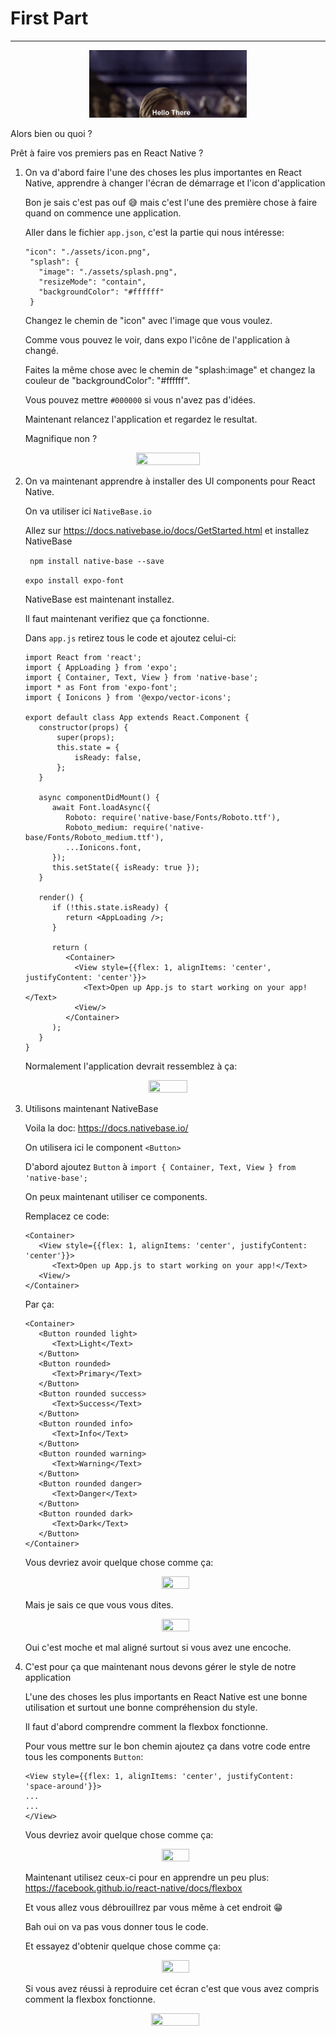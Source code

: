 # First Part

---
<p align="center">
   <img width="50%" height="50%" src="/img/hello-there.gif">
</p>

Alors bien ou quoi ?

Prêt à faire vos premiers pas en React Native ?

1) On va d'abord faire l'une des choses les plus importantes en React Native, apprendre à changer l'écran de démarrage et l'icon    d'application

   Bon je sais c'est pas ouf :sweat_smile: mais c'est l'une des première chose à faire quand on commence une application.
   
   Aller dans le fichier ```app.json```, c'est la partie qui nous intéresse:
   
   ```
   "icon": "./assets/icon.png",
    "splash": {
      "image": "./assets/splash.png",
      "resizeMode": "contain",
      "backgroundColor": "#ffffff"
    }
    ```
    
    Changez le chemin de "icon" avec l'image que vous voulez. 
    
    Comme vous pouvez le voir, dans expo l'icône de l'application à changé.
    
    Faites la même chose avec le chemin de "splash:image" et changez la couleur de "backgroundColor": "#ffffff".
    
    Vous pouvez mettre ```#000000``` si vous n'avez pas d'idées.
    
    Maintenant relancez l'application et regardez le resultat.
    
    Magnifique non ?
    
<p align="center">
   <img width="45%" height="45%" src="/img/the-office-no.gif">
</p>
    
2) On va maintenant apprendre à installer des UI components pour React Native.

   On va utiliser ici ```NativeBase.io```
   
   Allez sur https://docs.nativebase.io/docs/GetStarted.html et installez NativeBase
   
   ``` npm install native-base --save```
   
   ``` expo install expo-font ```
   
   NativeBase est maintenant installez.
   
   Il faut maintenant verifiez que ça fonctionne.
   
   Dans ```app.js``` retirez tous le code et ajoutez celui-ci:
   
   ```
   import React from 'react';
   import { AppLoading } from 'expo';
   import { Container, Text, View } from 'native-base';
   import * as Font from 'expo-font';
   import { Ionicons } from '@expo/vector-icons';
   
   export default class App extends React.Component {
      constructor(props) {
          super(props);
          this.state = {
              isReady: false,
          };
      }
   
      async componentDidMount() {
         await Font.loadAsync({
            Roboto: require('native-base/Fonts/Roboto.ttf'),
            Roboto_medium: require('native-base/Fonts/Roboto_medium.ttf'),
            ...Ionicons.font,
         });
         this.setState({ isReady: true });
      }
   
      render() {
         if (!this.state.isReady) {
            return <AppLoading />;
         }
   
         return (
            <Container>
              <View style={{flex: 1, alignItems: 'center', justifyContent: 'center'}}>
                <Text>Open up App.js to start working on your app!</Text>
              <View/>
            </Container>
         );
      }
   }
   ```
   
   Normalement l'application devrait ressemblez à ça:

<p align="center">
   <img width="35%" height="35%" src="/img/app_first_launch.png">
</p>
   
3) Utilisons maintenant NativeBase
   
   Voila la doc: https://docs.nativebase.io/ 
   
   On utilisera ici le component ```<Button>```
   
   D'abord ajoutez ```Button``` à ```import { Container, Text, View } from 'native-base';```
   
   On peux maintenant utiliser ce components.
   
   Remplacez ce code:
   
   ```
   <Container>
      <View style={{flex: 1, alignItems: 'center', justifyContent: 'center'}}>
         <Text>Open up App.js to start working on your app!</Text>
      <View/>
   </Container>
   ```
   
   Par ça:
   
   ```
   <Container>
      <Button rounded light>
         <Text>Light</Text>
      </Button>
      <Button rounded>
         <Text>Primary</Text>
      </Button>
      <Button rounded success>
         <Text>Success</Text>
      </Button>
      <Button rounded info>
         <Text>Info</Text>
      </Button>
      <Button rounded warning>
         <Text>Warning</Text>
      </Button>
      <Button rounded danger>
         <Text>Danger</Text>
      </Button>
      <Button rounded dark>
         <Text>Dark</Text>
      </Button>
   </Container>
   ```
   
   Vous devriez avoir quelque chose comme ça:
   
   <p align="center">
      <img width="30%" height="30%" src="/img/button_page.png">
   </p>

   Mais je sais ce que vous vous dites.

   <p align="center">
      <img width="30%" height="30%" src="/img/kevin-hart.gif">
   </p>
   
   Oui c'est moche et mal aligné surtout si vous avez une encoche.
  
4) C'est pour ça que maintenant nous devons gérer le style de notre application

   L'une des choses les plus importants en React Native est une bonne utilisation et surtout une bonne compréhension du style.
  
   Il faut d'abord comprendre comment la flexbox fonctionne.
   
   Pour vous mettre sur le bon chemin ajoutez ça dans votre code entre tous les components ```Button```:
   
   ```
   <View style={{flex: 1, alignItems: 'center', justifyContent: 'space-around'}}>
   ...
   ...
   </View>
   ```
   
   Vous devriez avoir quelque chose comme ça:
 
   <p align="center">
      <img width="30%" height="30%" src="/img/task-4-1.jpg">
   </p>
   
   Maintenant utilisez ceux-ci pour en apprendre un peu plus: https://facebook.github.io/react-native/docs/flexbox
   
   Et vous allez vous débrouillrez par vous même à cet endroit :grin:
   
   Bah oui on va pas vous donner tous le code.

   Et essayez d'obtenir quelque chose comme ça:

   <p align="center">
      <img width="30%" height="30%" src="/img/task-4-2.jpg">
   </p>

   Si vous avez réussi à reproduire cet écran c'est que vous avez compris comment la flexbox fonctionne.
   
   <p align="center">
      <img width="40%" height="40%" src="/img/dicaprio.gif">
   </p>
